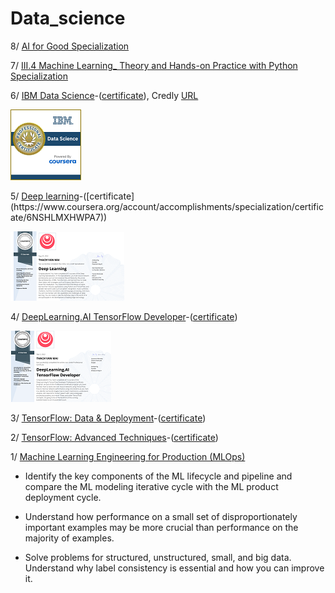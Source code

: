 # Data_science

8/ [AI for Good Specialization](https://github.com/vanthachvn80/data_science/tree/main/AI%20for%20Good%20Specialization)

7/ [III.4 Machine Learning_ Theory and Hands-on Practice with Python Specialization](https://github.com/vanthachvn80/data_science/tree/main/III.4%20Machine%20Learning_%20Theory%20and%20Hands-on%20Practice%20with%20Python%20Specialization)

6/ [IBM Data Science](https://github.com/vanthachvn80/data_science/tree/main/IBM%20Data%20Science)-([certificate](https://www.coursera.org/account/accomplishments/specialization/certificate/HERZ358P7S3E)), Credly [URL](https://www.credly.com/earner/earned/badge/d4214a6a-0cc9-4590-bc67-a38fb27a9922) 


![IBM Data SCIENCE](https://github.com/vanthachvn80/data_science/blob/main/IBM%20Data%20Science/IBM%20Data%20Science%20badge.png)

5/ [Deep learning](https://github.com/vanthachvn80/data_science/tree/main/Deep%20Learning%20(DeepLearning_AI))-([certificate](https://www.coursera.org/account/accomplishments/specialization/certificate/6NSHLMXHWPA7))

![Deep Learning certificate](https://github.com/vanthachvn80/data_science/blob/main/Deep%20Learning%20(DeepLearning_AI)/deep_learning_cert.png)


4/ [DeepLearning.AI TensorFlow Developer](https://github.com/vanthachvn80/data_science/tree/main/TensorFlow%20Developer)-([certificate](https://www.coursera.org/account/accomplishments/specialization/certificate/Q9LG4L2PK9HK))

![DeepLearning.AI TensorFlow Developer certificate](https://github.com/vanthachvn80/data_science/blob/main/TensorFlow%20Developer/TensorFlow_developer_cert.png)

3/ [TensorFlow: Data & Deployment](https://github.com/vanthachvn80/data_science/tree/main/TensorFlow_Data%20and%20Deployment)-([certificate](https://www.coursera.org/account/accomplishments/specialization/certificate/YE7UF8YQAB8G))


2/ [TensorFlow: Advanced Techniques](https://github.com/vanthachvn80/data_science/tree/main/TensorFlow_Advanced-Techniques)-([certificate](https://www.coursera.org/account/accomplishments/specialization/certificate/4R8G9FN264X6))



1/ [Machine Learning Engineering for Production (MLOps)](https://github.com/vanthachvn80/data_science/tree/main/Machine%20Learning%20Engineering%20for%20Production%20(MLOps))

* Identify the key components of the ML lifecycle and pipeline and compare the ML modeling iterative cycle with the ML product deployment cycle.

* Understand how performance on a small set of disproportionately important examples may be more crucial than performance on the majority of examples.

* Solve problems for structured, unstructured, small, and big data. Understand why label consistency is essential and how you can improve it.

